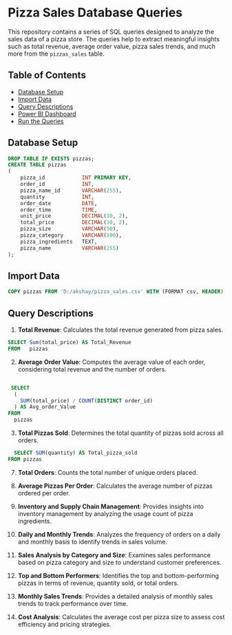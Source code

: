 # Pizza Sales Database Queries

This repository contains a series of SQL queries designed to analyze the sales data of a pizza store. The queries help to extract meaningful insights such as total revenue, average order value, pizza sales trends, and much more from the `pizzas_sales` table.

## Table of Contents

- [Database Setup](#database-setup)
- [Import Data](#import-data)
- [Query Descriptions](#query-descriptions)
- [Power BI Dashboard](#power-bi-dashboard)
- [Run the Queries](#run-the-queries)

## Database Setup
```sql
DROP TABLE IF EXISTS pizzas;
CREATE TABLE pizzas
(
    pizza_id            INT PRIMARY KEY,
    order_id            INT,
    pizza_name_id       VARCHAR(255),
    quantity            INT,
    order_date          DATE,
    order_time          TIME,
    unit_price          DECIMAL(10, 2),
    total_price         DECIMAL(10, 2),
    pizza_size          VARCHAR(50),
    pizza_category      VARCHAR(100),
    pizza_ingredients   TEXT,
    pizza_name          VARCHAR(255)
);
```

## Import Data
```sql
COPY pizzas FROM 'D:/akshay/pizza_sales.csv' WITH (FORMAT csv, HEADER);
```

## Query Descriptions

1. **Total Revenue**: Calculates the total revenue generated from pizza sales.
 ```sql
 SELECT Sum(total_price) AS Total_Revenue
FROM   pizzas
```

2. **Average Order Value**: Computes the average value of each order, considering total revenue and the number of orders.
```sql

 SELECT 
  (
    SUM(total_price) / COUNT(DISTINCT order_id)
  ) AS Avg_order_Value 
FROM 
  pizzas
 ```

3. **Total Pizzas Sold**: Determines the total quantity of pizzas sold across all orders.
 ```sql
   SELECT SUM(quantity) AS Total_pizza_sold
FROM pizzas
```
7. **Total Orders**: Counts the total number of unique orders placed.

8. **Average Pizzas Per Order**: Calculates the average number of pizzas ordered per order.

9. **Inventory and Supply Chain Management**: Provides insights into inventory management by analyzing the usage count of pizza ingredients.

10. **Daily and Monthly Trends**: Analyzes the frequency of orders on a daily and monthly basis to identify trends in sales volume.

11. **Sales Analysis by Category and Size**: Examines sales performance based on pizza category and size to understand customer preferences.

12. **Top and Bottom Performers**: Identifies the top and bottom-performing pizzas in terms of revenue, quantity sold, or total orders.

13. **Monthly Sales Trends**: Provides a detailed analysis of monthly sales trends to track performance over time.

14. **Cost Analysis**: Calculates the average cost per pizza size to assess cost efficiency and pricing strategies.




